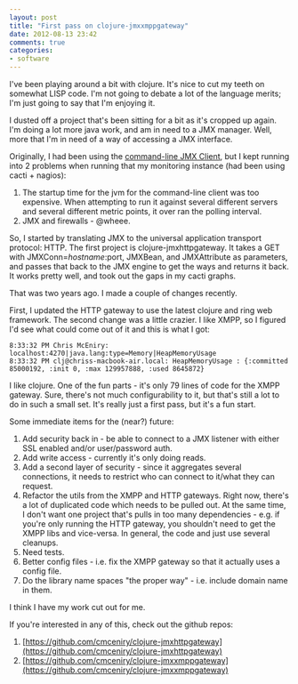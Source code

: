 ```yaml
---
layout: post
title: "First pass on clojure-jmxxmppgateway"
date: 2012-08-13 23:42
comments: true
categories: 
- software
---
```


I've been playing around a bit with clojure. It's nice to cut my teeth on somewhat LISP code. I'm not going to debate a lot of the language merits; I'm just going to say that I'm enjoying it.

I dusted off a project that's been sitting for a bit as it's cropped up again. I'm doing a lot more java work, and am in need to a JMX manager. Well, more that I'm in need of a way of accessing a JMX interface.

Originally, I had been using the [command-line JMX Client](http://crawler.archive.org/cmdline-jmxclient/), but I kept running into 2 problems when running that my monitoring instance (had been using cacti + nagios):

1. The startup time for the jvm for the command-line client was too expensive. When attempting to run it against several different servers and several different metric points, it over ran the polling interval.
1. JMX and firewalls - @wheee.

So, I started by translating JMX to the universal application transport protocol: HTTP. The first project is clojure-jmxhttpgateway. It takes a GET with JMXConn=$hostname:$port, JMXBean, and JMXAttribute as parameters, and passes that back to the JMX engine to get the ways and returns it back. It works pretty well, and took out the gaps in my cacti graphs.

That was two years ago. I made a couple of changes recently.

First, I updated the HTTP gateway to use the latest clojure and ring web framework. The second change was a little crazier. I like XMPP, so I figured I'd see what could come out of it and this is what I got:

    8:33:32 PM Chris McEniry: localhost:4270|java.lang:type=Memory|HeapMemoryUsage
    8:33:32 PM clj@chriss-macbook-air.local: HeapMemoryUsage : {:committed 85000192, :init 0, :max 129957888, :used 8645872}

I like clojure. One of the fun parts - it's only 79 lines of code for the XMPP gateway. Sure, there's not much configurability to it, but that's still a lot to do in such a small set. It's really just a first pass, but it's a fun start.

Some immediate items for the (near?) future:

1. Add security back in - be able to connect to a JMX listener with either SSL enabled and/or user/password auth.
1. Add write access - currently it's only doing reads.
1. Add a second layer of security - since it aggregates several connections, it needs to restrict who can connect to it/what they can request.
1. Refactor the utils from the XMPP and HTTP gateways. Right now, there's a lot of duplicated code which needs to be pulled out. At the same time, I don't want one project that's pulls in too many dependencies - e.g. if you're only running the HTTP gateway, you shouldn't need to get the XMPP libs and vice-versa. In general, the code and just use several cleanups.
1. Need tests.
1. Better config files - i.e. fix the XMPP gateway so that it actually uses a config file.
1. Do the library name spaces "the proper way" - i.e. include domain name in them.

I think I have my work cut out for me.

If you're interested in any of this, check out the github repos:

1. [https://github.com/cmceniry/clojure-jmxhttpgateway](https://github.com/cmceniry/clojure-jmxhttpgateway)
1. [https://github.com/cmceniry/clojure-jmxxmppgateway](https://github.com/cmceniry/clojure-jmxxmppgateway)
